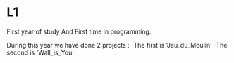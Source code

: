 # L1
First year of study
And First time in programming.

During this year we have done 2 projects :
-The first is 'Jeu_du_Moulin'
-The second is 'Wall_is_You'
